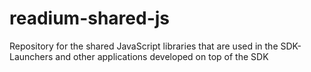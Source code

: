 readium-shared-js
=================

Repository for the shared JavaScript libraries that are used in the SDK-Launchers and other applications developed on top of the SDK
